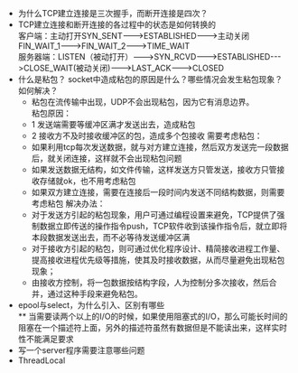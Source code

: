 * 为什么TCP建立连接是三次握手，而断开连接是四次？  
* TCP建立连接和断开连接的各过程中的状态是如何转换的  
  客户端：主动打开SYN_SENT--->ESTABLISHED--->主动关闭FIN_WAIT_1--->FIN_WAIT_2--->TIME_WAIT  
  服务器端：LISTEN（被动打开）--->SYN_RCVD--->ESTABLISHED--->CLOSE_WAIT(被动关闭)--->LAST_ACK--->CLOSED
* 什么是粘包？ socket中造成粘包的原因是什么？哪些情况会发生粘包现象？如何解决？
  + 粘包在流传输中出现，UDP不会出现粘包，因为它有消息边界。  
  粘包原因：  
  + 1 发送端需要等缓冲区满才发送出去，造成粘包
  + 2 接收方不及时接收缓冲区的包，造成多个包接收
  需要考虑粘包：
  + 如果利用tcp每次发送数据，就与对方建立连接，然后双方发送完一段数据后，就关闭连接，这样就不会出现粘包问题
  + 如果发送数据无结构，如文件传输，这样发送方只管发送，接收方只管接收存储就ok，也不用考虑粘包
  + 如果双方建立连接，需要在连接后一段时间内发送不同结构数据，则需要考虑粘包
  解决办法：
  + 对于发送方引起的粘包现象，用户可通过编程设置来避免，TCP提供了强制数据立即传送的操作指令push，TCP软件收到该操作指令后，就立即将本段数据发送出去，而不必等待发送缓冲区满
  + 对于接收方引起的粘包，则可通过优化程序设计、精简接收进程工作量、提高接收进程优先级等措施，使其及时接收数据，从而尽量避免出现粘包现象；
  + 由接收方控制，将一包数据按结构字段，人为控制分多次接收，然后合并，通过这种手段来避免粘包。
* epool与select，为什么引入、区别有哪些  
  ** 当需要读两个以上的I/O的时候，如果使用阻塞式的I/O，那么可能长时间的阻塞在一个描述符上面，另外的描述符虽然有数据但是不能读出来，这样实时性不能满足要求
* 写一个server程序需要注意哪些问题
* ThreadLocal
